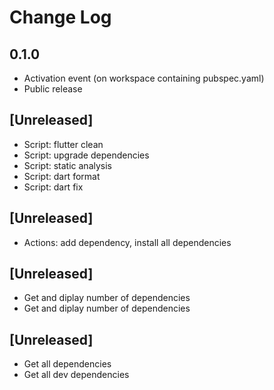 # Change Log

## 0.1.0

- Activation event (on workspace containing pubspec.yaml)
- Public release

## [Unreleased]

- Script: flutter clean
- Script: upgrade dependencies
- Script: static analysis
- Script: dart format
- Script: dart fix

## [Unreleased]

- Actions: add dependency, install all dependencies

## [Unreleased]

- Get and diplay number of dependencies
- Get and diplay number of dependencies

## [Unreleased]

- Get all dependencies
- Get all dev dependencies